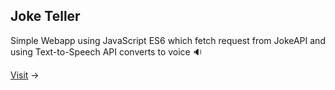 ## Joke Teller

Simple Webapp using JavaScript ES6 which fetch request from JokeAPI and using Text-to-Speech API converts to voice 🔉

[Visit](https://google.com) &rarr;
